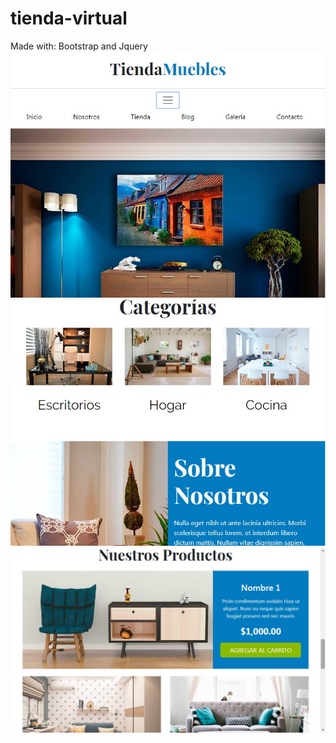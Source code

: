 # tienda-virtual
Made with: Bootstrap and Jquery
![Screenshot](1.jpg)
 ![Screenshot](2.jpg)
 ![Screenshot](3.jpg)
